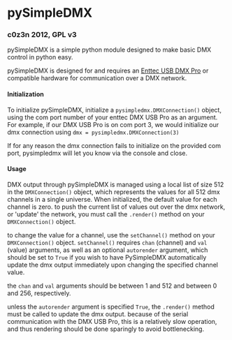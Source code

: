 pySimpleDMX
===========

### c0z3n 2012, GPL v3 ###


pySimpleDMX is a simple python module designed to make basic DMX control in python easy.

pySimpleDMX is designed for and requires an [Enttec USB DMX Pro](http://www.enttec.com/index.php?main_menu=Products&pn=70304&show=description&name=dmxusbpro) or compatible hardware for communication over a DMX network.


#### Initialization ####
To initialize pySimpleDMX, initialize a `pysimpledmx.DMXConnection()` object, using the com port number of your enttec DMX USB Pro as an argument. For example, if our DMX USB Pro is on com port 3, we would initialize our dmx connection using `dmx = pysimpledmx.DMXConnection(3)`

If for any reason the dmx connection fails to initialize on the provided com port, pysimpledmx will let you know via the console and close. 

#### Usage ####
DMX output through pySimpleDMX is managed using a local list of size 512 in the `DMXConnection()` object, which represents the values for all 512 dmx channels in a single universe. When initialized, the default value for each channel is zero. to push the current list of values out over the dmx network, or 'update' the network, you must call the `.render()` method on your `DMXConnection()` object.

to change the value for a channel, use the `setChannel()` method on your `DMXConnection()` object. `setChannel()` requires `chan` (channel) and `val` (value) arguments, as well as an optional `autorender` argument, which should be set to `True` if you wish to have PySimpleDMX automatically update the dmx output immediately upon changing the specified channel value.

the `chan` and `val` arguments should be between 1 and 512 and between 0 and 256, respectively.

unless the `autorender` argument is specified `True`, the `.render()` method must be called to update the dmx output. because of the serial communication with the DMX USB Pro, this is a relatively slow operation, and thus rendering should be done sparingly to avoid bottlenecking.